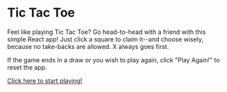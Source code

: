 # Tic Tac Toe

Feel like playing Tic Tac Toe? Go head-to-head with a friend with this simple React app! Just click a square to claim it--and choose wisely, because no take-backs are allowed. X always goes first.

If the game ends in a draw or you wish to play again, click "Play Again!" to reset the app.

[Click here to start playing!](http://comfortcat.xyz/tictactoe/)
